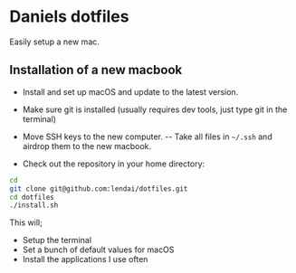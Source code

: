 # Daniels dotfiles

Easily setup a new mac.

## Installation of a new macbook

- Install and set up macOS and update to the latest version.

- Make sure git is installed (usually requires dev tools, just type git in the terminal)

- Move SSH keys to the new computer.
  -- Take all files in `~/.ssh` and airdrop them to the new macbook.

- Check out the repository in your home directory:

```sh
cd
git clone git@github.com:lendai/dotfiles.git
cd dotfiles
./install.sh
```

This will;

- Setup the terminal
- Set a bunch of default values for macOS
- Install the applications I use often
